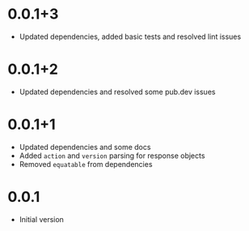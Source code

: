 # 0.0.1+3

- Updated dependencies, added basic tests and resolved lint issues

# 0.0.1+2

- Updated dependencies and resolved some pub.dev issues

# 0.0.1+1

- Updated dependencies and some docs
- Added `action` and `version` parsing for response objects
- Removed `equatable` from dependencies

# 0.0.1

- Initial version